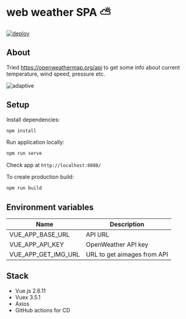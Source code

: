 # web weather SPA :partly_sunny:
[![deploy](https://github.com/DanTrofimov/weather-app/actions/workflows/deploy.yml/badge.svg?branch=master)](https://github.com/DanTrofimov/weather-app/actions/workflows/deploy.yml)
## About
Tried https://openweathermap.org/api to get some info about current temperature, wind speed, pressure etc.

![adaptive](https://github.com/chackydude/weather-app/raw/master/public/gifs/adaptive-2.gif)

## Setup

Install dependencies:
```bash
npm install
```
Run application locally:
```bash
npm run serve
```
Check app at `http://localhost:8080/`

To create production build:
```bash
npm run build
```
## Environment variables

| Name  | Description  |
|---|---|
| VUE_APP_BASE_URL  | API URL |
| VUE_APP_API_KEY  | OpenWeather API key |
| VUE_APP_GET_IMG_URL  | URL to get aimages from API |

## Stack

- Vue.js 2.6.11
- Vuex 3.5.1
- Axios
- GitHub actions for CD
